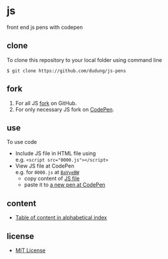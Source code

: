 # js
front end js pens with codepen


## clone
To clone this repository to your local folder using command line

```
$ git clone https://github.com/dudung/js-pens
```

## fork
1. For all JS [fork](https://github.com/dudung/js-pens/fork) on GitHub.
2. For only necessary JS fork on [CodePen](https://codepen.io/6unpnp).

## use
To use code
+ Include JS file in HTML file using<br>
  e.g. `<script src="0000.js"></script>`
+ View JS file at CodePen<br>
  e.g. for `0000.js` at [`BaVyeBW`](https://codepen.io/6unpnp/pen/BaVyeBW?editors=0010)<br>
  - copy content of [JS file](src/0000.js)<br>
  - paste it to [a new pen at CodePen](https://codepen.io/pen/?editors=0010)<br>


## content
+ [Table of content in alphabetical index](src/toc.md)


## license
+ [MIT License](LICENSE)
